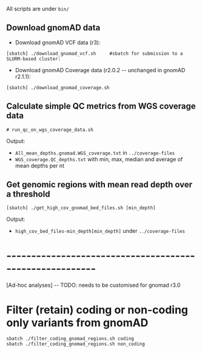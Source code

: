 All scripts are under `bin/`

## Download gnomAD data

- Download gnomAD VCF data (r3):
```
[sbatch] ./download_gnomad_vcf.sh     #sbatch for submission to a SLURM-based cluster:

```

- Download gnomAD Coverage data (r2.0.2 -- unchanged in gnomAD r2.1.1):
```
[sbatch] ./download_gnomad_coverage.sh
```


## Calculate simple QC metrics from WGS coverage data
```
# run_qc_on_wgs_coverage_data.sh
```

Output:
- `All_mean_depths.gnomad.WGS_coverage.txt` in `../coverage-files`
- `WGS_coverage.QC_depths.txt` with min, max, median and average of mean depths per nt


## Get genomic regions with mean read depth over a threshold
```
[sbatch] ./get_high_cov_gnomad_bed_files.sh [min_depth]
```

Output:
- `high_cov_bed_files-min_depth[min_depth]` under `../coverage-files`



# --------------------------------------------------------
[Ad-hoc analyses] -- TODO: needs to be customised for gnomad r3.0
# Filter (retain) coding or non-coding only variants from gnomAD
```
sbatch ./filter_coding_gnomad_regions.sh coding
sbatch ./filter_coding_gnomad_regions.sh non_coding
```
